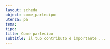 ```yaml
---
layout: scheda
object: come_partecipo
utenza: pa
tema:
tipo:
title: Come partecipo
subtitle: il tuo contributo è importante ...
---
```

